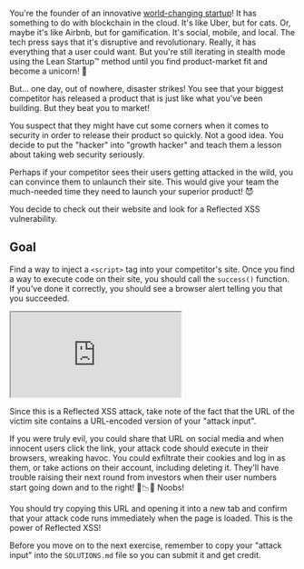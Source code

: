 You're the founder of an innovative [world-changing startup](https://tiffzhang.com/startup/)! It has something to do with blockchain in the cloud. It's like Uber, but for cats. Or, maybe it's like Airbnb, but for gamification. It's social, mobile, and local. The tech press says that it's disruptive and revolutionary. Really, it has everything that a user could want. But you're still iterating in stealth mode using the Lean Startup™️ method until you find product-market fit and become a unicorn! 🦄

But... one day, out of nowhere, disaster strikes! You see that your biggest competitor has released a product that is just like what you've been building. But they beat you to market!

You suspect that they might have cut some corners when it comes to security in order to release their product so quickly. Not a good idea. You decide to put the "hacker" into "growth hacker" and teach them a lesson about taking web security seriously.

Perhaps if your competitor sees their users getting attacked in the wild, you can convince them to unlaunch their site. This would give your team the much-needed time they need to launch your superior product! 😈

You decide to check out their website and look for a Reflected XSS vulnerability.

## Goal

Find a way to inject a `<script>` tag into your competitor's site. Once you find a way to execute code on their site, you should call the `success()` function. If you've done it correctly, you should see a browser alert telling you that you succeeded.

<iframe src='http://localhost:4010'></iframe>

Since this is a Reflected XSS attack, take note of the fact that the URL of the victim site contains a URL-encoded version of your "attack input".

If you were truly evil, you could share that URL on social media and when innocent users click the link, your attack code should execute in their browsers, wreaking havoc. You could exfiltrate their cookies and log in as them, or take actions on their account, including deleting it. They'll have trouble raising their next round from investors when their user numbers start going down and to the right! 🤣📉🤣  Noobs!

You should try copying this URL and opening it into a new tab and confirm that your attack code runs immediately when the page is loaded. This is the power of Reflected XSS!

Before you move on to the next exercise, remember to copy your "attack input" into the `SOLUTIONS.md` file so you can submit it and get credit.
